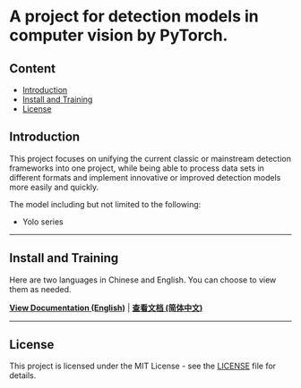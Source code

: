 # A project for detection models in computer vision by PyTorch.

## Content
- [Introduction](#introduction)
- [Install and Training](#install-and-training)
- [License](#license)

## Introduction
This project focuses on unifying the current classic or mainstream detection frameworks into one project, while being able to process data sets in different formats and implement innovative or improved detection models more easily and quickly.

The model including but not limited to the following:
- Yolo series

---

## Install and Training
Here are two languages in Chinese and English. You can choose to view them as needed.

[**View Documentation (English)**](./docs/en/README.md) | [**查看文档 (简体中文)**](./docs/zh-CN/README.md)

---

## License
This project is licensed under the MIT License - see the [LICENSE](LICENSE) file for details.